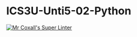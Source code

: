 # ICS3U-Unti5-02-Python
[![Mr Coxall's Super Linter](https://github.com/zaida-hammmel2108/ICS3U-Unit5-03-Python/workflows/Mr%20Coxall's%20Super%20Linter/badge.svg)](https://github.com/zaida-hammmel2108/ICS3U-Unit5-03-Python/actions/)

